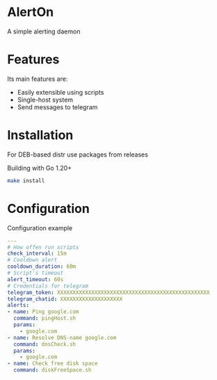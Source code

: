 # AlertOn

A simple alerting daemon

# Features

Its main features are:

- Easily extensible using scripts
- Single-host system
- Send messages to telegram

# Installation

For DEB-based distr use packages from releases

Building with Go 1.20+

```sh
make install
```

# Configuration

Configuration example

```yaml
---
# How offen run scripts
check_interval: 15m
# Cooldown alert
cooldown_duration: 60m
# Script's timeout
alert_timeout: 60s
# Credentials for telegram
telegram_token: XXXXXXXXXXXXXXXXXXXXXXXXXXXXXXXXXXXXXXXXXXXXXXXXX
telegram_chatid: XXXXXXXXXXXXXXXXXXXX
alerts:
- name: Ping google.com
  command: pingHost.sh
  params:
    - google.com
- name: Resolve DNS-name google.com
  command: dnsCheck.sh
  params:
    - google.com
- name: Check free disk space
  command: diskFreeSpace.sh
```
